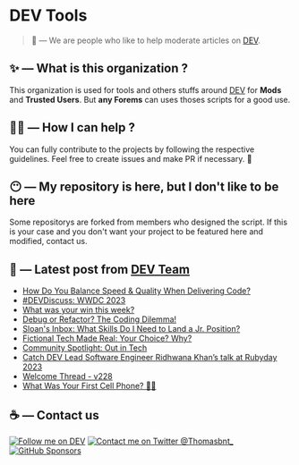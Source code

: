 # DEV Tools

> 🔧 — We are people who like to help moderate articles on [DEV](https://dev.to).

## ✨ — What is this organization ?

This organization is used for tools and others stuffs around [DEV](https://dev.to) for **Mods** and **Trusted Users**. But __any Forems__ can uses thoses scripts for a good use.


## 💪🏼 — How I can help ?

You can fully contribute to the projects by following the respective guidelines. Feel free to create issues and make PR if necessary. 🎉

## 😶 — My repository is here, but I don't like to be here

Some repositorys are forked from members who designed the script. If this is your case and you don't want your project to be featured here and modified, contact us.

## 📝 — Latest post from [DEV Team](https://dev.to/devteam)

<!-- BLOG-POST-LIST:START -->
- [How Do You Balance Speed &amp; Quality When Delivering Code?](https://dev.to/devteam/how-do-you-balance-speed-quality-when-delivering-code-19co)
- [#DEVDiscuss: WWDC 2023](https://dev.to/devteam/devdiscuss-wwdc-2023-35b6)
- [What was your win this week?](https://dev.to/devteam/what-was-your-win-this-week-5a1i)
- [Debug or Refactor? The Coding Dilemma!](https://dev.to/devteam/debug-or-refactor-the-coding-dilemma-2e2j)
- [Sloan&#39;s Inbox: What Skills Do I Need to Land a Jr. Position?](https://dev.to/devteam/sloans-inbox-what-skills-do-i-need-to-land-a-jr-position-5eg4)
- [Fictional Tech Made Real: Your Choice? Why?](https://dev.to/devteam/fictional-tech-made-real-your-choice-why-lea)
- [Community Spotlight: Out in Tech](https://dev.to/devteam/community-spotlight-out-in-tech-3c78)
- [Catch DEV Lead Software Engineer Ridhwana Khan’s talk at Rubyday 2023](https://dev.to/devteam/catch-dev-lead-software-engineer-ridhwana-khans-talk-at-rubyday-2023-34i1)
- [Welcome Thread - v228](https://dev.to/devteam/welcome-thread-v228-3jal)
- [What Was Your First Cell Phone? 🙌📱](https://dev.to/devteam/what-was-your-first-cell-phone-4gko)
<!-- BLOG-POST-LIST:END -->


## ☕ — Contact us

[![Follow me on DEV](https://img.shields.io/badge/dev.to-%2308090A.svg?&style=for-the-badge&logo=dev.to&logoColor=white&alt=devto)](https://dev.to/thomasbnt)
[![Contact me on Twitter @Thomasbnt_](https://img.shields.io/badge/Contact%20me%20on%20Twitter-%231DA1F2.svg?&style=for-the-badge&logo=twitter&logoColor=white&alt=twitter)](https://twitter.com/messages/1142357270-1142357270?text=Hello,%20I%20contact%20you%20from%20devtotools%20&recipient_id=1142357270) [![GitHub Sponsors](https://img.shields.io/badge/Sponsor%20me-%23EA54AE.svg?&style=for-the-badge&logo=github-sponsors&logoColor=white)](https://github.com/sponsors/thomasbnt)


